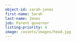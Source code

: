 ```yaml
---
object-id: sarah-jones
first-name: Sarah
last-name: Jones
job: Parent governor
listing-priority: 4
image: /assets/images/head.jpg
---
```


